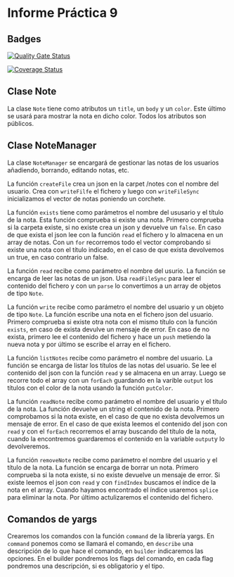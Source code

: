 # Informe Práctica 9

## Badges

[![Quality Gate Status](https://sonarcloud.io/api/project_badges/measure?project=ULL-ESIT-INF-DSI-2122_ull-esit-inf-dsi-21-22-prct09-filesystem-notes-app-JoseOrlandoNinaOrellana&metric=alert_status)](https://sonarcloud.io/summary/new_code?id=ULL-ESIT-INF-DSI-2122_ull-esit-inf-dsi-21-22-prct09-filesystem-notes-app-JoseOrlandoNinaOrellana)

[![Coverage Status](https://coveralls.io/repos/github/ULL-ESIT-INF-DSI-2122/ull-esit-inf-dsi-21-22-prct09-filesystem-notes-app-JoseOrlandoNinaOrellana/badge.svg?branch=master)](https://coveralls.io/github/ULL-ESIT-INF-DSI-2122/ull-esit-inf-dsi-21-22-prct09-filesystem-notes-app-JoseOrlandoNinaOrellana?branch=master)

## Clase Note

La clase `Note` tiene como atributos un `title`, un `body` y un `color`. Este último se usará para mostrar la nota en dicho color. Todos los atributos son públicos.

## Clase NoteManager

La clase `NoteManager` se encargará de gestionar las notas de los usuarios añadiendo, borrando, editando notas, etc.

La función `createFile` crea un json en la carpet /notes con el nombre del usuario. Crea con `writeFilfe` el fichero y luego con `writeFileSync` inicializamos el vector de notas poniendo un corchete.

La función `exists` tiene como parámetros el nombre del ususario y el título de la nota. Esta función comprueba si existe una nota. Primero comprueba si la carpeta existe, si no existe crea un json y devuelve un `false`. En caso de que exista el json lee con la función `read` el fichero y lo almacena en un array de notas. Con un `for` recorremos todo el vector comprobando si existe una nota con el título indicado, en el caso de que exista devolvemos un true, en caso contrario un false.

La función `read` recibe como parámetro el nombre del usurio. La función se encarga de leer las notas de un json. Usa `readFileSync` para leer el contenido del fichero y con un `parse` lo convertimos a un array de objetos de tipo `Note`.

La función `write` recibe como parámetro el nombre del usuario y un objeto de tipo `Note`. La función escribe una nota en el fichero json del usuario. Primero comprueba si existe otra nota con el mismo título con la función `exists`, en caso de exista devulve un mensaje de error. En caso de no exista, primero lee el contenido del fichero y hace un `push` metiendo la nueva nota y por último se escribe el array en el fichero.

La función `listNotes` recibe como parámetro  el nombre del usuario. La función se encarga de listar los títulos de las notas del usuario. Se lee el contenido del json con la función `read` y se almacena en un array. Luego se recorre todo el array con un `forEach` guardando en la varible `output` los títulos con el color de la nota usando la función `putColor`.

La función `readNote` recibe como parámetro el nombre del usuario y el título de la nota. La función devuelve un string el contenido de la nota. Primero comprobamos si la nota existe, en el caso de que no exista devolvemos un mensaje de error. En el caso de que exista leemos el contenido del json con `read` y con el `forEach` recorremos el array buscando del título de la nota, cuando la encontremos guardaremos el contenido en la variable `output`y lo devolveremos.

La función `removeNote` recibe como parámetro el nombre del usuario y el título de la nota. La función se encarga de borrar un nota. Primero comprueba si la nota existe, si no existe devuelve un mensaje de error. Si existe leemos el json con `read` y con `findIndex` buscamos el índice de la nota en el array. Cuando hayamos encontrado el índice usaremos `splice` para eliminar la nota. Por último actulizaremos el contenido del fichero.

## Comandos de yargs

Crearemos los comandos con la función `command` de la librería yargs. En `command` ponemos como se llamará el comando, en `describe` una descripción de lo que hace el comando, en `builder` indicaremos las opciones. En el builder pondremos los flags del comando, en cada flag pondremos una descripción, si es obligatorio y el tipo.